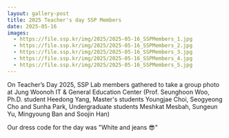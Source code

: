 ```yaml
---
layout: gallery-post
title: 2025 Teacher's day SSP Members
date: 2025-05-16
images:
  - https://file.ssp.kr/img/2025/2025-05-16_SSPMembers_1.jpg
  - https://file.ssp.kr/img/2025/2025-05-16_SSPMembers_2.jpg
  - https://file.ssp.kr/img/2025/2025-05-16_SSPMembers_3.jpg
  - https://file.ssp.kr/img/2025/2025-05-16_SSPMembers_4.jpg
  - https://file.ssp.kr/img/2025/2025-05-16_SSPMembers_5.jpg
---
```


On Teacher’s Day 2025, SSP Lab members gathered to take a group photo at Jung Woonoh IT & General Education Center (Prof. Seunghoon Woo, Ph.D. student Heedong Yang, Master's students Youngjae Choi, Seogyeong Cho and Sunha Park, Undergraduate students Meshkat Mesbah, Sungeun Yu, Mingyoung Ban and Soojin Han)

Our dress code for the day was "White and jeans 😎"
